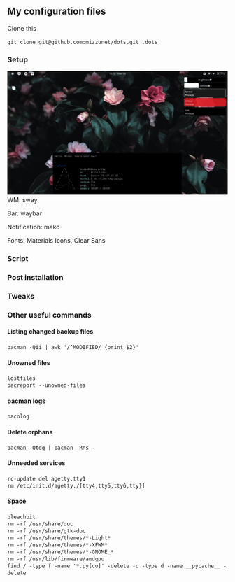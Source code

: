 ## My configuration files
Clone this 
```
git clone git@github.com:mizzunet/dots.git .dots
```
### Setup
<img src="/.screenshots/scr_mako.png" alt="Linux" />
WM: sway

Bar: waybar

Notification: mako

Fonts: Materials Icons, Clear Sans

### Script
### Post installation 
### Tweaks
### Other useful commands
#### Listing changed backup files
```
pacman -Qii | awk '/^MODIFIED/ {print $2}'
```
#### Unowned files
```
lostfiles
pacreport --unowned-files
```
#### pacman logs
```
pacolog
```
#### Delete orphans
```
pacman -Qtdq | pacman -Rns -
```
#### Unneeded services
```
rc-update del agetty.tty1
rm /etc/init.d/agetty./[tty4,tty5,tty6,tty}]
```
#### Space
```
bleachbit
rm -rf /usr/share/doc
rm -rf /usr/share/gtk-doc
rm -rf /usr/share/themes/*-Light*
rm -rf /usr/share/themes/*-XFWM*
rm -rf /usr/share/themes/*-GNOME_*
rm -rf /usr/lib/firmware/amdgpu
find / -type f -name '*.py[co]' -delete -o -type d -name __pycache__ -delete
```
